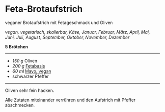 # Feta-Brotaufstrich

veganer Brotaufstrich mit Fetageschmack und Oliven

*vegan, vegetarisch, skalierbar, Käse, Januar, Februar, März, April, Mai, Juni, Juli, August, September, Oktober, November, Dezember*

**5 Brötchen**

---

- *150 g* Oliven
- *200 g* [Fetabasis](fetabasis.md)
- *60 ml* [Mayo, vegan](Meals/recipes05/mayo.md)
- schwarzer Pfeffer

---

Oliven sehr fein hacken.

Alle Zutaten miteinander verrühren und den Aufstrich mit Pfeffer abschmecken.
